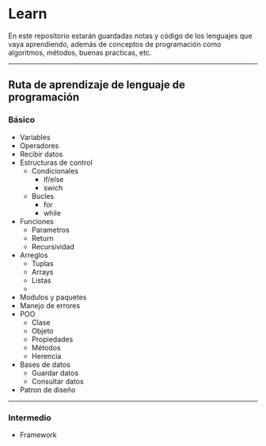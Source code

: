 # Learn

En este repositorio estarán guardadas notas y código de los lenguajes que vaya aprendiendo, además de conceptos de programación como algoritmos, métodos, buenas practicas, etc.

---------
## Ruta de aprendizaje de lenguaje de programación
### Básico
* Variables
* Operadores
* Recibir datos
* Estructuras de control
  * Condicionales
    * if/else
    * swich
  * Bucles
    * for
    * while
* Funciones
  * Parametros
  * Return
  * Recursividad
* Arreglos
  * Tuplas 
  * Arrays
  * Listas
  * 
* Modulos y paquetes
* Manejo de errores
* POO
  * Clase
  * Objeto
  * Propiedades
  * Métodos
  * Herencia
* Bases de datos
  * Guardar datos
  * Consultar datos
* Patron de diseño
---
### Intermedio
* Framework
